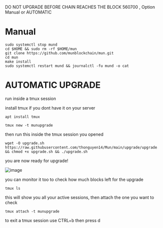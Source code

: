  DO NOT UPGRADE BEFORE CHAIN REACHES THE BLOCK 560700 , Option Manual or AUTOMATIC
# Manual 
```
sudo systemctl stop mund
cd $HOME && sudo rm -rf $HOME/mun
git clone https://github.com/munblockchain/mun.git
cd mun
make install
sudo systemctl restart mund && journalctl -fu mund -o cat
```
# AUTOMATIC UPGRADE

run inside a tmux session

install tmux if you dont have it on your server
```
apt install tmux
```
```
tmux new -t munupgrade
```
then run this inside the tmux session you opened

```
wget -O upgrade.sh https://raw.githubusercontent.com/thonguyen14/Mun/main/upgrade/upgrade.sh && chmod +x upgrade.sh && ./upgrade.sh
```

you are now ready for upgrade!

![image](https://user-images.githubusercontent.com/80441573/199466612-4b89b56a-c652-403b-90fb-029429186d6b.png)

you can monitor it too to check how much blocks left for the upgrade

```
tmux ls
```
this will show you all your active sessions, then attach the one you want to check

```
tmux attach -t munupgrade
```

to exit a tmux session use CTRL+b then press d
